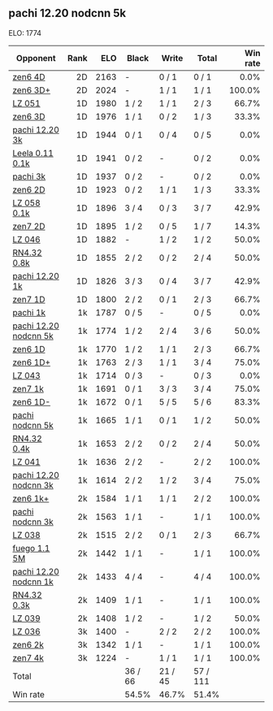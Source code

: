 ## pachi 12.20 nodcnn 5k ##

ELO: 1774

Opponent | Rank | ELO | Black | Write | Total | Win rate
---------|-----:|----:|-------|-------|-------|-------:
[zen6 4D](zen6%204D.md) | 2D | 2163 | - | 0 / 1 | 0 / 1 | 0.0%
[zen6 3D+](zen6%203D+.md) | 2D | 2024 | - | 1 / 1 | 1 / 1 | 100.0%
[LZ 051](LZ%20051.md) | 1D | 1980 | 1 / 2 | 1 / 1 | 2 / 3 | 66.7%
[zen6 3D](zen6%203D.md) | 1D | 1976 | 1 / 1 | 0 / 2 | 1 / 3 | 33.3%
[pachi 12.20 3k](pachi%2012.20%203k.md) | 1D | 1944 | 0 / 1 | 0 / 4 | 0 / 5 | 0.0%
[Leela 0.11 0.1k](Leela%200.11%200.1k.md) | 1D | 1941 | 0 / 2 | - | 0 / 2 | 0.0%
[pachi 3k](pachi%203k.md) | 1D | 1937 | 0 / 2 | - | 0 / 2 | 0.0%
[zen6 2D](zen6%202D.md) | 1D | 1923 | 0 / 2 | 1 / 1 | 1 / 3 | 33.3%
[LZ 058 0.1k](LZ%20058%200.1k.md) | 1D | 1896 | 3 / 4 | 0 / 3 | 3 / 7 | 42.9%
[zen7 2D](zen7%202D.md) | 1D | 1895 | 1 / 2 | 0 / 5 | 1 / 7 | 14.3%
[LZ 046](LZ%20046.md) | 1D | 1882 | - | 1 / 2 | 1 / 2 | 50.0%
[RN4.32 0.8k](RN4.32%200.8k.md) | 1D | 1855 | 2 / 2 | 0 / 2 | 2 / 4 | 50.0%
[pachi 12.20 1k](pachi%2012.20%201k.md) | 1D | 1826 | 3 / 3 | 0 / 4 | 3 / 7 | 42.9%
[zen7 1D](zen7%201D.md) | 1D | 1800 | 2 / 2 | 0 / 1 | 2 / 3 | 66.7%
[pachi 1k](pachi%201k.md) | 1k | 1787 | 0 / 5 | - | 0 / 5 | 0.0%
[pachi 12.20 nodcnn 5k](pachi%2012.20%20nodcnn%205k.md) | 1k | 1774 | 1 / 2 | 2 / 4 | 3 / 6 | 50.0%
[zen6 1D](zen6%201D.md) | 1k | 1770 | 1 / 2 | 1 / 1 | 2 / 3 | 66.7%
[zen6 1D+](zen6%201D+.md) | 1k | 1763 | 2 / 3 | 1 / 1 | 3 / 4 | 75.0%
[LZ 043](LZ%20043.md) | 1k | 1714 | 0 / 3 | - | 0 / 3 | 0.0%
[zen7 1k](zen7%201k.md) | 1k | 1691 | 0 / 1 | 3 / 3 | 3 / 4 | 75.0%
[zen6 1D-](zen6%201D-.md) | 1k | 1672 | 0 / 1 | 5 / 5 | 5 / 6 | 83.3%
[pachi nodcnn 5k](pachi%20nodcnn%205k.md) | 1k | 1665 | 1 / 1 | 0 / 1 | 1 / 2 | 50.0%
[RN4.32 0.4k](RN4.32%200.4k.md) | 1k | 1653 | 2 / 2 | 0 / 2 | 2 / 4 | 50.0%
[LZ 041](LZ%20041.md) | 1k | 1636 | 2 / 2 | - | 2 / 2 | 100.0%
[pachi 12.20 nodcnn 3k](pachi%2012.20%20nodcnn%203k.md) | 1k | 1614 | 2 / 2 | 1 / 2 | 3 / 4 | 75.0%
[zen6 1k+](zen6%201k+.md) | 2k | 1584 | 1 / 1 | 1 / 1 | 2 / 2 | 100.0%
[pachi nodcnn 3k](pachi%20nodcnn%203k.md) | 2k | 1563 | 1 / 1 | - | 1 / 1 | 100.0%
[LZ 038](LZ%20038.md) | 2k | 1515 | 2 / 2 | 0 / 1 | 2 / 3 | 66.7%
[fuego 1.1 5M](fuego%201.1%205M.md) | 2k | 1442 | 1 / 1 | - | 1 / 1 | 100.0%
[pachi 12.20 nodcnn 1k](pachi%2012.20%20nodcnn%201k.md) | 2k | 1433 | 4 / 4 | - | 4 / 4 | 100.0%
[RN4.32 0.3k](RN4.32%200.3k.md) | 2k | 1409 | 1 / 1 | - | 1 / 1 | 100.0%
[LZ 039](LZ%20039.md) | 2k | 1408 | 1 / 2 | - | 1 / 2 | 50.0%
[LZ 036](LZ%20036.md) | 3k | 1400 | - | 2 / 2 | 2 / 2 | 100.0%
[zen6 2k](zen6%202k.md) | 3k | 1342 | 1 / 1 | - | 1 / 1 | 100.0%
[zen7 4k](zen7%204k.md) | 3k | 1224 | - | 1 / 1 | 1 / 1 | 100.0%
Total | | | 36 / 66 | 21 / 45 | 57 / 111 | 
Win rate| | | 54.5% | 46.7% | 51.4% | 
